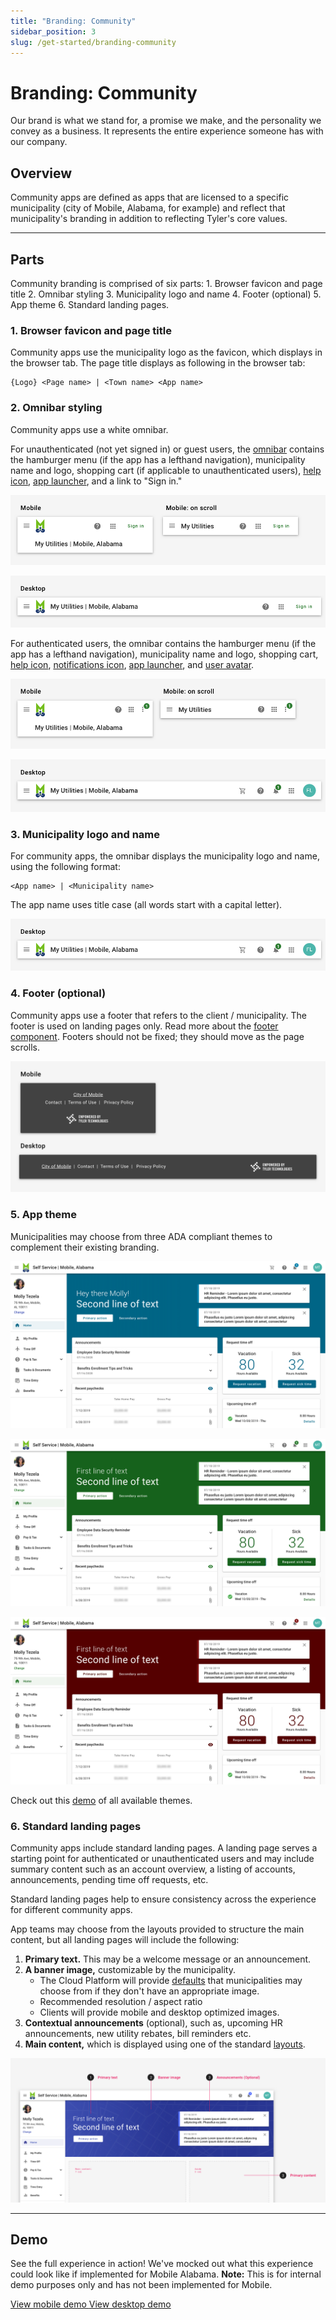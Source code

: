 ```yaml
---
title: "Branding: Community"
sidebar_position: 3
slug: /get-started/branding-community
---
```


# Branding: Community

Our brand is what we stand for, a promise we make, and the personality we convey as a business. It represents the entire experience someone has with our company. 

## Overview 

Community apps are defined as apps that are licensed to a specific municipality (city of Mobile, Alabama, for example) and reflect that municipality's branding in addition to reflecting Tyler's core values. 

---

## Parts 

Community branding is comprised of six parts: 1. Browser favicon and page title 2. Omnibar styling 3. Municipality logo and name 4. Footer (optional) 5. App theme 6. Standard landing pages. 

### 1. Browser favicon and page title

Community apps use the municipality logo as the favicon, which displays in the browser tab. The page title displays as following in the browser tab:

``` 
{Logo} <Page name> | <Town name> <App name>
```

### 2. Omnibar styling

Community apps use a white omnibar.

For unauthenticated (not yet signed in) or guest users, the [omnibar](/components/omni/omnibar) contains the hamburger menu (if the app has a lefthand navigation), municipality name and logo, shopping cart (if applicable to unauthenticated users), [help icon](/components/omni/omnibar#1-help-required), [app launcher](/components/omni/app-launcher#3-app-launcher-required), and a link to "Sign in."

<ImageBlock padded={false} caption="On mobile, community apps use the extended omnibar by default. On scroll, the omnibar collapses to display just the app name; logo and city name disappear.">

![ Image of unauthenticated user experience](./images/omnibar-unauth-mobile.png)

</ImageBlock>

<ImageBlock padded={false}>

![ Image of unauthenticated user experience](./images/omnibar-unauth-desktop.png)

</ImageBlock>

For authenticated users, the omnibar contains the hamburger menu (if the app has a lefthand navigation), municipality name and logo, shopping cart, [help icon](/components/omnibar#1-help-required), [notifications icon](/components/omnibar#2-notifications-optional), [app launcher](/components/omnibar#3-app-launcher-required), and [user avatar](components/omnibar#4-avatar-and-profile-card).

<ImageBlock padded={false} caption="On mobile, community apps use the extended omnibar by default. On scroll, the omnibar collapses to display just the app name; logo and city name disappear.">

![ Image of unauthenticated user experience](./images/omnibar-auth-mobile.png)

</ImageBlock>

<ImageBlock padded={false}>

![ Image of unauthenticated user experience](./images/omnibar-auth-desktop.png)

</ImageBlock>

### 3. Municipality logo and name

For community apps, the omnibar displays the municipality logo and name, using the following format:

```
<App name> | <Municipality name>
```

The app name uses title case (all words start with a capital letter). 

<ImageBlock padded={false}>

![ Image of an omnibar with the title "MyUtilties | City of Mobile"](./images/omnibar-auth-desktop.png)

</ImageBlock>

### 4. Footer (optional)

Community apps use a footer that refers to the client / municipality. The footer is used on landing pages only. Read more about the [footer component](/components/page/footer). Footers should not be fixed; they should move as the page scrolls.

<ImageBlock caption="Community apps may use a standard footer on landing pages by default.">

![ Footer in a community app](./images/footer-default.png)

</ImageBlock>

### 5. App theme 

Municipalities may choose from three ADA compliant themes to complement their existing branding. 

<ImageBlock>

![Landing page using the blue theme.](./images/blue-theme.png)

</ImageBlock>

<ImageBlock>

![Landing page using the green theme.](./images/green-theme.png)

</ImageBlock>

<ImageBlock>

![Landing page using the maroon theme.](./images/maroon-theme.png)

</ImageBlock>

Check out this [demo](https://tylertech.invisionapp.com/share/95X8LONNECW) of all available themes. 

### 6. Standard landing pages

Community apps include standard landing pages. A landing page serves a starting point for authenticated or unauthenticated users and may include summary content such as an account overview, a listing of accounts, announcements, pending time off requests, etc. 

Standard landing pages help to ensure consistency across the experience for different community apps. 

App teams may choose from the layouts provided to structure the main content, but all landing pages will include the following:

1. **Primary text.** This may be a welcome message or an announcement. 
2. **A banner image,** customizable by the municipality. 
    - The Cloud Platform will provide [defaults](https://tylertech.invisionapp.com/share/95X8LONNECW) that municipalities may choose from if they don't have an appropriate image. 
    - Recommended resolution / aspect ratio
    - Clients will provide mobile and desktop optimized images.
3. **Contextual announcements** (optional), such as, upcoming HR announcements, new utility rebates, bill reminders etc. 
4. **Main content,** which is displayed using one of the standard [layouts](https://tylertech.invisionapp.com/share/95X8LONNECW). 

<ImageBlock padded={false}>

![ Landing page diagram highlighting the four key parts: primary text, banner image, contextual announcements, main content.](./images/landing-page-diagram.png)

</ImageBlock>

---

## Demo 

See the full experience in action! We've mocked out what this experience could look like if implemented for Mobile Alabama. **Note:** This is for internal demo purposes only and has not been implemented for Mobile. 

<a href="https://tylertech.invisionapp.com/share/HKX7SPLFNXY" target="_blank" rel="noreferrer noopener">
  View mobile demo
</a>

<a href="https://tylertech.invisionapp.com/share/WAX8LP8J9MF" target="_blank" rel="noreferrer noopener">
  View desktop demo
</a>
